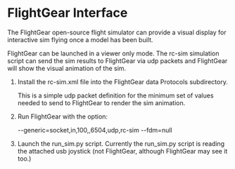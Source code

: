 # FlightGear Interface

The FlightGear open-source flight simulator can provide a visual
display for interactive sim flying once a model has been built.

FlightGear can be launched in a viewer only mode.  The rc-sim
simulation script can send the sim results to FlightGear via udp
packets and FlightGear will show the visual animation of the sim.

1. Install the rc-sim.xml file into the FlightGear data Protocols subdirectory.

   This is a simple udp packet definition for the minimum set of
   values needed to send to FlightGear to render the sim animation.
   
2. Run FlightGear with the option:

   --generic=socket,in,100,,6504,udp,rc-sim
   --fdm=null

3. Launch the run_sim.py script.  Currently the run_sim.py script is
   reading the attached usb joystick (not FlightGear, although
   FlightGear may see it too.)
